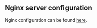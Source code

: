 ## Nginx server configuration

Nginx configuration can be found [here](https://github.com/atrocore/atrocore-docs/blob/master/en/administration/nginx-server-configuration.md).
